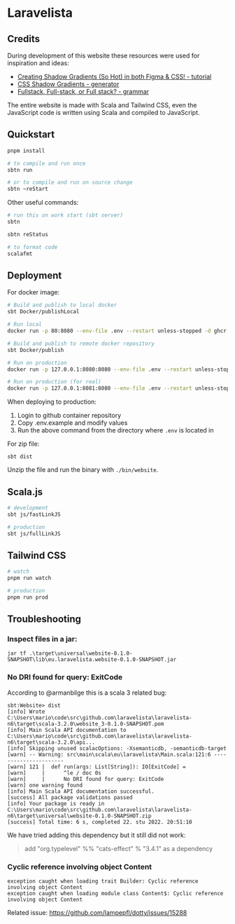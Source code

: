 # Laravelista

## Credits

During development of this website these resources were used for inspiration and ideas:

- [Creating Shadow Gradients (So Hot) in both Figma & CSS! - tutorial](https://youtu.be/13nSxfHS7Dwg)
- [CSS Shadow Gradients - generator](https://alvarotrigo.com/shadow-gradients)
- [Fullstack, Full-stack, or Full stack? - grammar](https://grammarhow.com/fullstack-full-stack-or-full-stack/)

The entire website is made with Scala and Tailwind CSS, even the JavaScript code is written using Scala and compiled to JavaScript.


## Quickstart

```bash
pnpm install

# to compile and run once
sbtn run

# or to compile and run on source change
sbtn ~reStart
```

Other useful commands:

```bash
# run this on work start (sbt server)
sbtn

sbtn reStatus

# to format code
scalafmt
```

## Deployment


For docker image:

```bash
# Build and publish to local docker
sbt Docker/publishLocal

# Run local
docker run -p 80:8080 --env-file .env --restart unless-stopped -d ghcr.io/laravelista/laravelista-n6/website:0.1.0-SNAPSHOT

# Build and publish to remote docker repository
sbt Docker/publish

# Run on production
docker run -p 127.0.0.1:8080:8080 --env-file .env --restart unless-stopped -d --name laravelista  ghcr.io/laravelista/laravelista-n6/website:0.1.0-SNAPSHOT

# Run on production (for real)
docker run -p 127.0.0.1:8081:8080 --env-file .env --restart unless-stopped -d --name laravelista  ghcr.io/laravelista/laravelista-n6/website:0.3.0-SNAPSHOT
```

When deploying to production:

1. Login to github container repository
2. Copy .env.example and modify values
3. Run the above command from the directory where `.env` is located in

For zip file:

```
sbt dist
```

Unzip the file and run the binary with `./bin/website`.

## Scala.js

```bash
# development
sbt js/fastLinkJS

# production
sbt js/fullLinkJS
```

## Tailwind CSS

```bash
# watch
pnpm run watch

# production
pnpm run prod
```


## Troubleshooting


### Inspect files in a jar:

```
jar tf .\target\universal\website-0.1.0-SNAPSHOT\lib\eu.laravelista.website-0.1.0-SNAPSHOT.jar
```


### No DRI found for query: ExitCode

According to @armanbilge this is a scala 3 related bug: 

```
sbt:Website> dist
[info] Wrote C:\Users\mario\code\src\github.com\laravelista\laravelista-n6\target\scala-3.2.0\website_3-0.1.0-SNAPSHOT.pom
[info] Main Scala API documentation to C:\Users\mario\code\src\github.com\laravelista\laravelista-n6\target\scala-3.2.0\api...
[info] Skipping unused scalacOptions: -Xsemanticdb, -semanticdb-target
[warn] -- Warning: src\main\scala\eu\laravelista\Main.scala:121:6 ----------------------
[warn] 121 |  def run(args: List[String]): IO[ExitCode] =
[warn]     |      ^le / doc 0s
[warn]     |      No DRI found for query: ExitCode
[warn] one warning found
[info] Main Scala API documentation successful.
[success] All package validations passed
[info] Your package is ready in C:\Users\mario\code\src\github.com\laravelista\laravelista-n6\target\universal\website-0.1.0-SNAPSHOT.zip
[success] Total time: 6 s, completed 22. stu 2022. 20:51:10
```

We have tried adding this dependency but it still did not work:

> add "org.typelevel" %% "cats-effect" % "3.4.1" as a dependency


### Cyclic reference involving object Content

```
exception caught when loading trait Builder: Cyclic reference involving object Content
exception caught when loading module class Content$: Cyclic reference involving object Content
```

Related issue: https://github.com/lampepfl/dotty/issues/15288

